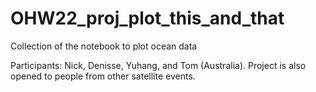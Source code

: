 # OHW22_proj_plot_this_and_that
Collection of the notebook to plot ocean data

Participants: Nick, Denisse, Yuhang, and Tom (Australia).
Project is also opened to people from other satellite events.